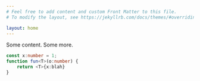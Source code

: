 ```yaml
---
# Feel free to add content and custom Front Matter to this file.
# To modify the layout, see https://jekyllrb.com/docs/themes/#overriding-theme-defaults

layout: home
---
```

Some content. Some more.
```typescript
const x:number = 1;
function fun<T>(o:number) {
    return <T>{x:blah}
}
```